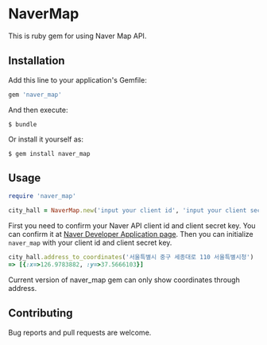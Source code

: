 # NaverMap

This is ruby gem for using Naver Map API.

## Installation

Add this line to your application's Gemfile:

```ruby
gem 'naver_map'
```

And then execute:

    $ bundle

Or install it yourself as:

    $ gem install naver_map

## Usage

```ruby
require 'naver_map'

city_hall = NaverMap.new('input your client id', 'input your client secret')
```

First you need to confirm your Naver API client id and client secret key. You can confirm it at [Naver Developer Application page](https://developers.naver.com/appinfo).
Then you can initialize `naver_map` with your client id and client secret key.
 
```ruby
city_hall.address_to_coordinates('서울특별시 중구 세종대로 110 서울특별시청')
=> [{:x=>126.9783882, :y=>37.5666103}] 
```

Current version of naver_map gem can only show coordinates through address.

## Contributing

Bug reports and pull requests are welcome.
